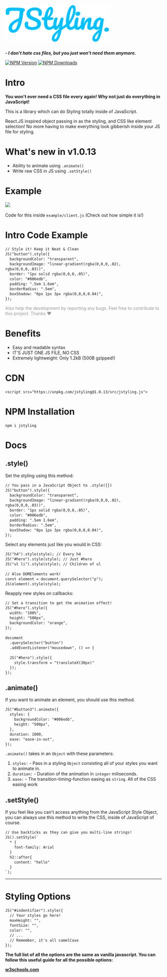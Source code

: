##### <img src="./jstyling-logo.svg" height="120">

<b> _- I don't hate css files, but you just won't need them anymore._ </b>

[![NPM Version][npm-image]][npm-url]
[![NPM Downloads][downloads-image]][downloads-url]

[npm-image]: https://img.shields.io/npm/v/jstyling.svg
[npm-url]: https://npmjs.org/package/jstyling
[downloads-image]: https://img.shields.io/npm/dm/jstyling.svg
[downloads-url]: https://npmjs.org/package/jstyling

# Intro

<b>You won't ever need a CSS file every again! Why not just do everything in JavaScript!</b>

This is a library which can do Styling totally inside of JavaScript.

React.JS inspired object passing in as the styling, and CSS like element selection!
No more having to make everything look gibberish inside your JS file for styling.

# What's new in v1.0.13

- Ability to animate using `.animate()`
- Write raw CSS in JS using `.setStyle()`

# Example

<img src="./example.gif" width="400px">

Code for this inside `example/client.js` (Check out how simple it is!)

# Intro Code Example

```
// Style it! Keep it Neat & Clean
JS("button").style({
  backgroundColor: "transparent",
  backgroundImage: "linear-gradient(rgba(0,0,0,.02), rgba(0,0,0,.03))",
  border: "1px solid rgba(0,0,0,.05)",
  color: "#006edb",
  padding: ".5em 1.6em",
  borderRadius: ".5em",
  boxShadow: "0px 1px 3px rgba(0,0,0,0.04)",
});
```

<p style="color: rgba(0,0,0,0.4)">Also help the development by reporting any bugs. Feel free to contribute to this project. Thanks ❤</p>

# Benefits

- Easy and readable syntax
- IT'S JUST ONE JS FILE, NO CSS
- Extremely lightweight: Only 1.2kB (500B gzipped!)

# CDN

```
<script src="https://unpkg.com/jstyling@1.0.13/src/jstyling.js">
```

# NPM Installation

```
npm i jstyling
```

# Docs

## .style()

Set the styling using this method:

```
// You pass in a JavaScript Object to .style({})
JS("button").style({
  backgroundColor: "transparent",
  backgroundImage: "linear-gradient(rgba(0,0,0,.02), rgba(0,0,0,.03))",
  border: "1px solid rgba(0,0,0,.05)",
  color: "#006edb",
  padding: ".5em 1.6em",
  borderRadius: ".5em",
  boxShadow: "0px 1px 3px rgba(0,0,0,0.04)",
});
```

Select any elements just like you would in CSS:

```
JS("h4").style(style); // Every h4
JS("#hero").style(style); // Just #hero
JS("ul li").style(style); // Children of ul

// Also DOMElements work!
const element = document.querySelector("p");
JS(element).style(style);
```

Reapply new styles on callbacks:

```
// Set a transition to get the animation effect!
JS("#hero").style({
  width: "100%",
  height: "500px",
  backgroundColor: "orange",
});

document
  .querySelector("button")
  .addEventListener("mousedown", () => {

  JS("#hero").style({
    style.transform = "translateX(30px)"
  });
});
```

## .animate()

If you want to animate an element, you should use this method.

```
JS("#button3").animate({
  styles: {
    backgroundColor: "#006edb",
    height: "500px",
  },
  duration: 1000,
  ease: "ease-in-out",
});
```

`.animate()` takes in an `Object` with these parameters:

1. `styles:` - Pass in a styling `Object` consisting all of your styles you want to animate in.
2. `duration:` - Duration of the animation in `integer` miliseconds.
3. `ease:` - The transition-timing-function easing as `string`. All of the CSS easing work

## .setStyle()

If you feel like you can't access anything from the JavaScript Style Object, you can always use this method to write the CSS, inside of JavaScript of course.

```
// Use backticks as they can give you multi-line strings!
JS().setStyle(`
  * {
    font-family: Arial
  }
  h2::after{
    content: "hello"
  }
`);
```

---

# Styling Options

```
JS("#indentifier").style({
  // Your styles go here!
  maxHeight: "",
  fontSize: "",
  color: "",
  // ...
  // Remember, it's all camelCase
});
```

<b>The full list of all the options are the same as vanilla javascript. You can follow this useful guide for all the possible options:<b>

[w3schools.com](https://www.w3schools.com/jsref/dom_obj_style.asp)
